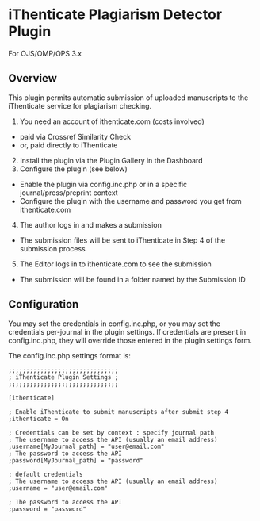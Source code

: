 # iThenticate Plagiarism Detector Plugin

For OJS/OMP/OPS 3.x

## Overview

This plugin permits automatic submission of uploaded manuscripts to the iThenticate service for plagiarism checking.
1. You need an account of ithenticate.com (costs involved)
  * paid via Crossref Similarity Check
  * or, paid directly to iThenticate
2. Install the plugin via the Plugin Gallery in the Dashboard
3. Configure the plugin (see below)
  * Enable the plugin via config.inc.php or in a specific journal/press/preprint context
  * Configure the plugin with the username and password you get from ithenticate.com
4. The author logs in and makes a submission
  * The submission files will be sent to iThenticate in Step 4 of the submission process
5. The Editor logs in to ithenticate.com to see the submission
  * The submission will be found in a folder named by the Submission ID

## Configuration

You may set the credentials in config.inc.php, or you may set the credentials per-journal in the plugin settings.  If credentials are present in config.inc.php, they will override those entered in the plugin settings form.

The config.inc.php settings format is:

```
;;;;;;;;;;;;;;;;;;;;;;;;;;;;;;;
; iThenticate Plugin Settings ;
;;;;;;;;;;;;;;;;;;;;;;;;;;;;;;;

[ithenticate]

; Enable iThenticate to submit manuscripts after submit step 4
;ithenticate = On

; Credentials can be set by context : specify journal path
; The username to access the API (usually an email address)
;username[MyJournal_path] = "user@email.com"
; The password to access the API
;password[MyJournal_path] = "password"

; default credentials
; The username to access the API (usually an email address)
;username = "user@email.com"

; The password to access the API
;password = "password"
```

